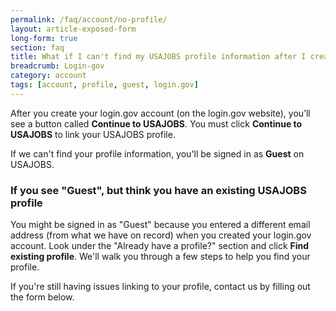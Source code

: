 ```yaml
---
permalink: /faq/account/no-profile/
layout: article-exposed-form
long-form: true
section: faq
title: What if I can't find my USAJOBS profile information after I create a login.gov account?
breadcrumb: Login-gov
category: account
tags: [account, profile, guest, login.gov]
---
```


After you create your login.gov account (on the login.gov website), you’ll see a button called **Continue to USAJOBS**. You must click **Continue to USAJOBS** to link your USAJOBS profile.

If we can't find your profile information, you'll be signed in as **Guest** on USAJOBS.

### If you see "Guest", but think you have an existing USAJOBS profile

You might be signed in as "Guest" because you entered a different email address (from what we have on record) when you created your login.gov account. Look under the "Already have a profile?" section and click **Find existing profile**. We'll walk you through a few steps to help you find your profile.

If you're still having issues linking to your profile, contact us by filling out the form below.
